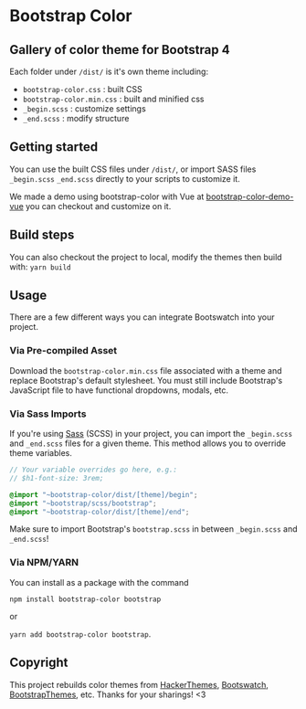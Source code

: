 # Bootstrap Color

## Gallery of color theme for Bootstrap 4

Each folder under `/dist/` is it's own theme including:

- `bootstrap-color.css` : built CSS
- `bootstrap-color.min.css` : built and minified css
- `_begin.scss` : customize settings
- `_end.scss` : modify structure

## Getting started

You can use the built CSS files under `/dist/`,
or import SASS files `_begin.scss` `_end.scss` directly to your scripts to customize it.

We made a demo using bootstrap-color with Vue at 
[bootstrap-color-demo-vue](https://github.com/bum/bootstrap-color-demo-vue.git)
you can checkout and customize on it.

## Build steps

You can also checkout the project to local, modify the themes then build with: `yarn build`

## Usage

There are a few different ways you can integrate Bootswatch into your project.

### Via Pre-compiled Asset

Download the `bootstrap-color.min.css` file associated with a theme and replace
Bootstrap's default stylesheet. You must still include Bootstrap's JavaScript
file to have functional dropdowns, modals, etc.

### Via Sass Imports

If you're using [Sass](https://sass-lang.com/) (SCSS) in your project, you can
import the `_begin.scss` and `_end.scss` files for a given theme.
This method allows you to override theme variables.

```scss
// Your variable overrides go here, e.g.:
// $h1-font-size: 3rem;

@import "~bootstrap-color/dist/[theme]/begin";
@import "~bootstrap/scss/bootstrap";
@import "~bootstrap-color/dist/[theme]/end";
```

Make sure to import Bootstrap's `bootstrap.scss` in between `_begin.scss` and `_end.scss`!

### Via NPM/YARN

You can install as a package with the command

`npm install bootstrap-color bootstrap`

or

`yarn add bootstrap-color bootstrap`.

## Copyright

This project rebuilds color themes from
[HackerThemes](https://github.com/HackerThemes/theme-machine),
[Bootswatch](https://github.com/thomaspark/bootswatch),
[BootstrapThemes](https://github.com/utkarshkukreti/bootstrap-themes),
etc. Thanks for your sharings! <3

